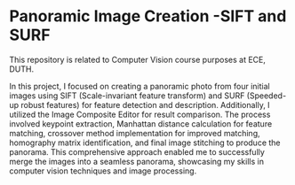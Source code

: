 # Panoramic Image Creation -SIFT and SURF
This repository is related to Computer Vision course purposes at ECE, DUTH.


In this project, I focused on creating a panoramic photo from four initial images using SIFT (Scale-invariant feature transform) and SURF (Speeded-up robust features) for feature detection and description. Additionally, I utilized the Image Composite Editor for result comparison. The process involved keypoint extraction, Manhattan distance calculation for feature matching, crossover method implementation for improved matching, homography matrix identification, and final image stitching to produce the panorama. This comprehensive approach enabled me to successfully merge the images into a seamless panorama, showcasing my skills in computer vision techniques and image processing.
